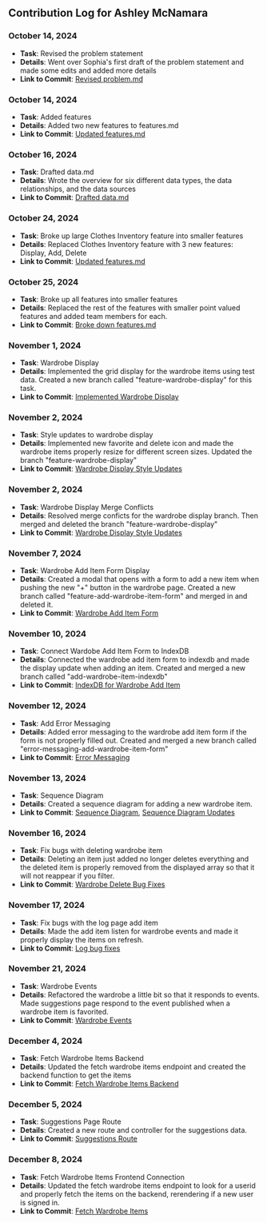 ## Contribution Log for Ashley McNamara

### October 14, 2024
- **Task**: Revised the problem statement
- **Details**: Went over Sophia's first draft of the problem statement and made some edits and added more details
- **Link to Commit**: [Revised problem.md](https://github.com/nhan0504/CS326/commit/85534ba1dc992358ae6ff457300a44ac80cfbb02)

### October 14, 2024
- **Task**: Added features
- **Details**: Added two new features to features.md
- **Link to Commit**: [Updated features.md](https://github.com/nhan0504/CS326/commit/40f17e71fd9af1e581eec09fe8f057289f5a126b)

### October 16, 2024
- **Task**: Drafted data.md
- **Details**: Wrote the overview for six different data types, the data relationships, and the data sources 
- **Link to Commit**: [Drafted data.md](https://github.com/nhan0504/CS326/commit/1a4b437f153d5906a13a9f49570929917df82956)

### October 24, 2024
- **Task**: Broke up large Clothes Inventory feature into smaller features
- **Details**: Replaced Clothes Inventory feature with 3 new features: Display, Add, Delete 
- **Link to Commit**: [Updated features.md](https://github.com/nhan0504/CS326/commit/877223ced608e7f2be58245c86b359e5d7289b72)

### October 25, 2024
- **Task**: Broke up all features into smaller features
- **Details**: Replaced the rest of the features with smaller point valued features and added team members for each. 
- **Link to Commit**: [Broke down features.md](https://github.com/nhan0504/CS326/pull/4/commits/b190234f69ee45c60caa8d6357937dd0046243eb)

### November 1, 2024
- **Task**: Wardrobe Display
- **Details**: Implemented the grid display for the wardrobe items using test data. Created a new branch called "feature-wardrobe-display" for this task. 
- **Link to Commit**: [Implemented Wardrobe Display](https://github.com/nhan0504/CS326/pull/18/commits/fef740cdedd25b41165e0e4cc9ad45148ef29e03)

### November 2, 2024
- **Task**: Style updates to wardrobe display
- **Details**: Implemented new favorite and delete icon and made the wardrobe items properly resize for different screen sizes. Updated the branch "feature-wardrobe-display"
- **Link to Commit**: [Wardrobe Display Style Updates](https://github.com/nhan0504/CS326/pull/18/commits/dbb04683f7a3de60c8cad895bc1bd8dc93c401a1)

### November 2, 2024
- **Task**: Wardrobe Display Merge Conflicts
- **Details**: Resolved merge conficts for the wardrobe display branch. Then merged and deleted the branch "feature-wardrobe-display"
- **Link to Commit**: [Wardrobe Display Style Updates](https://github.com/nhan0504/CS326/pull/18/commits/48dd76c59a09295f98fd3afef96380e108a19992)

### November 7, 2024
- **Task**: Wardrobe Add Item Form Display
- **Details**: Created a modal that opens with a form to add a new item when pushing the new "+" button in the wardrobe page. Created a new branch called "feature-add-wardrobe-item-form" and merged in and deleted it.
- **Link to Commit**: [Wardrobe Add Item Form](https://github.com/nhan0504/CS326/commit/9b1d5e8e65eb0c8d38826f2aaab28567eb4c21ca#diff-d51acda97ae090fb3170e1a8a4f8642a58b73c2d76e5c840e397c5ecf7c6446e)

### November 10, 2024
- **Task**: Connect Wardobe Add Item Form to IndexDB
- **Details**: Connected the wardrobe add item form to indexdb and made the display update when adding an item. Created and merged a new branch called "add-wardrobe-item-indexdb"
- **Link to Commit**: [IndexDB for Wardrobe Add Item](https://github.com/nhan0504/CS326/commit/57295146a82c7eaa2bb12f1e7ca787ef6898a876)

### November 12, 2024
- **Task**: Add Error Messaging
- **Details**: Added error messaging to the wardrobe add item form if the form is not properly filled out. Created and merged a new branch called "error-messaging-add-wardrobe-item-form"
- **Link to Commit**: [Error Messaging](https://github.com/nhan0504/CS326/pull/43/commits/41e8d14e990a9a9389ac7466dd5ce56a47e343a3)

### November 13, 2024
- **Task**: Sequence Diagram
- **Details**: Created a sequence diagram for adding a new wardrobe item.
- **Link to Commit**: [Sequence Diagram](https://github.com/nhan0504/CS326/pull/48/commits/c84cb7c20635e387f3d3bf5e1f58eee0d60d26f5), [Sequence Diagram Updates](https://github.com/nhan0504/CS326/commit/9e3df597390fdd61f20fef70b78d7ca15a809554)

### November 16, 2024
- **Task**: Fix bugs with deleting wardrobe item
- **Details**: Deleting an item just added no longer deletes everything and the deleted item is properly removed from the displayed array so that it will not reappear if you filter.
- **Link to Commit**: [Wardrobe Delete Bug Fixes](https://github.com/nhan0504/CS326/pull/63/commits/21d059b89a10314b4daada2490926056ee05f910)

### November 17, 2024
- **Task**: Fix bugs with the log page add item
- **Details**: Made the add item listen for wardrobe events and made it properly display the items on refresh.
- **Link to Commit**: [Log bug fixes](https://github.com/nhan0504/CS326/commit/865657d8f84d17a614038f923ad7a76af6ec859a)

### November 21, 2024
- **Task**: Wardrobe Events
- **Details**: Refactored the wardrobe a little bit so that it responds to events. Made suggestions page respond to the event published when a wardrobe item is favorited.
- **Link to Commit**: [Wardrobe Events](https://github.com/nhan0504/CS326/commit/4127ec8f79d77802a4b5a69b2067fbf785af427d)

### December 4, 2024
- **Task**: Fetch Wardrobe Items Backend
- **Details**: Updated the fetch wardrobe items endpoint and created the backend function to get the items
- **Link to Commit**: [Fetch Wardrobe Items Backend](https://github.com/nhan0504/CS326/pull/103/commits/4506a64ec813b3542f6cf07b1b29e26381d8910b)

### December 5, 2024
- **Task**: Suggestions Page Route
- **Details**: Created a new route and controller for the suggestions data.
- **Link to Commit**: [Suggestions Route](https://github.com/nhan0504/CS326/pull/100/commits/6c2b50e04c8e5a6d1789ef0ad1ee052c64e5dfc9)

### December 8, 2024
- **Task**: Fetch Wardrobe Items Frontend Connection
- **Details**: Updated the fetch wardrobe items endpoint to look for a userid and properly fetch the items on the backend, rerendering if a new user is signed in.
- **Link to Commit**: [Fetch Wardrobe Items](https://github.com/nhan0504/CS326/pull/103/commits/2121a179bdee4163e5e421173cf4f799d83e04aa)


